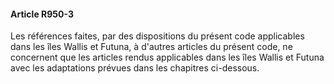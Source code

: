 #### Article R950-3

Les références faites, par des dispositions du présent code applicables dans les îles Wallis et Futuna, à d'autres articles du présent code, ne concernent que les articles rendus applicables dans les îles Wallis et Futuna avec les adaptations prévues dans les chapitres ci-dessous.

